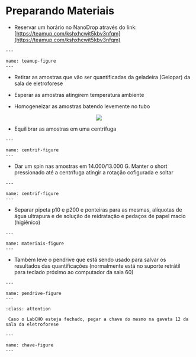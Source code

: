 # Preparando Materiais

* Reservar um horário no NanoDrop através do link: [https://teamup.com/kshxhcwit5kbv3nfqm](https://teamup.com/kshxhcwit5kbv3nfqm)

```{figure} https://drive.google.com/uc?id=1mst7E0tT8Hr10sfTxoNgikKDJaDxkSDg
---

name: teamup-figure
---

```

* Retirar as amostras que vão ser quantificadas da geladeira (Gelopar) da sala de eletroforese

* Esperar as amostras atingirem temperatura ambiente

* Homogeneizar as amostras batendo levemente no tubo


<p align="center" >
  <img src="https://drive.google.com/uc?id=1koW2H7DXIhXi5kEbea2tbXYEKn1P2cpt" />

</p>


* Equilibrar as amostras em uma centrífuga

```{figure} https://drive.google.com/uc?id=19a2aQXdwz3VSV7KW0KfLp7P5jsP65irD
---

name: centrif-figure
---

```

* Dar um spin nas amostras em 14.000/13.000 G. Manter o short pressionado até a centrífuga atingir a rotação cofigurada e soltar


```{figure} https://drive.google.com/uc?id=1yqgnmWUNwCfuXur4W6Qg3Wn1oHEoW-Np
---

name: centrif-figure
---

```


* Separar pipeta p10 e p200 e ponteiras para as mesmas, alíquotas de água ultrapura e de solução de reidratação e pedaços de papel macio (higiênico)


```{figure} https://drive.google.com/uc?id=1S06xM9V4ydJSEniYBZisoyS28LgrpUW-
---

name: materiais-figure
---

```
* Também leve o pendrive que está sendo usado para salvar os resultados das quantificações (normalmente está no suporte retrátil para teclado próximo ao computador da sala 60)

```{figure} https://drive.google.com/uc?id=1lq1CfqGJhiPLWYMh66GmlYUcSXwI-0IR
---

name: pendrive-figure
---

```


```{admonition} ATENÇÃO:
:class: attention

 Caso o LabCHO esteja fechado, pegar a chave do mesmo na gaveta 12 da sala da eletroforese

```

 ```{figure} https://drive.google.com/uc?id=1CVEQgPkCNoBtF8Qw43lDUg1-3HgMtxjW
---

name: chave-figure
---

```